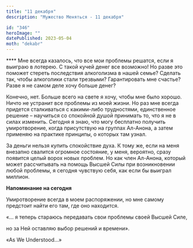 ```yaml
---
title: "11 декабря"
description: "Мужество Меняться - 11 декабря"

id: "346"
heroImage: ""
datePublished: 2023-05-04
moth: "dekabr"
---
```


\*\*\*\* Мне всегда казалось, что все мои проблемы решатся, если я выиграю в
лотерею. С такой кучей денег все возможно! Но разве это поможет стереть
последствия алкоголизма в нашей семье? Сделать так, чтобы алкоголики стали
трезвыми? Гарантировать мне счастье? Разве я не самом деле хочу больше денег?

Конечно, нет. Больше всего на свете я хочу, чтобы мне было хорошо. Ничто не
устранит все проблемы из моей жизни. Но раз мне всегда придется сталкиваться с
какими-либо трудностями, единственное решение – научиться со спокойной душой
принимать то, что я не в силах изменить. Сегодня я знаю, что могу бесплатно
получить умиротворение, когда присутствую на группах Ал-Анона, а затем
применяю на практике принципы, о которых там узнал.

За деньги нельзя купить спокойствие духа. К тому же, если на меня внезапно
свалится огромное состояние, у меня, вероятно, сразу появится целый ворох
новых проблем. Но как член Ал-Анона, который может рассчитывать на помощь
Высшей Силы при возникновении любой проблемы, я сегодня чувствую себя, как
если бы выиграл миллион.

**Напоминание на сегодня**

Умиротворение всегда в моем распоряжении, но мне самому предстоит найти его
там, где оно находится.

«… я теперь стараюсь передавать свои проблемы своей Высшей Силе,

но за Ней оставляю выбор решений и времени».

«As We Understood…»
